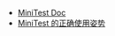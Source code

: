 * [MiniTest Doc](http://docs.seattlerb.org/minitest/index.html)
* [MiniTest 的正确使用姿势](https://ruby-china.org/topics/23074)
